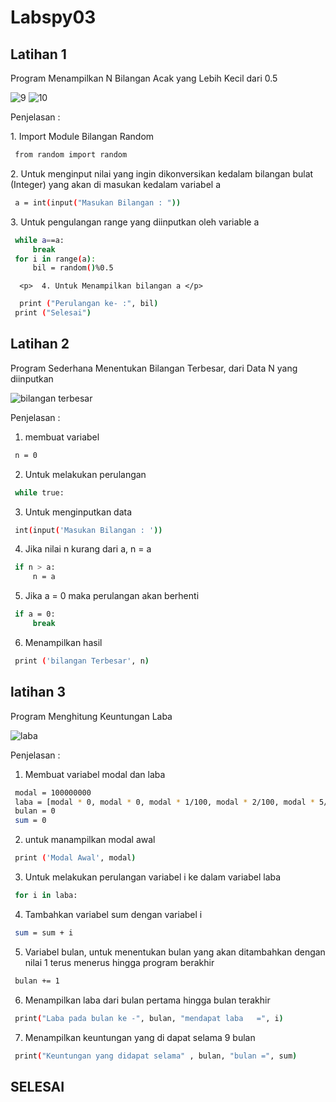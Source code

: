 # Labspy03
## Latihan 1
 Program Menampilkan N Bilangan Acak yang Lebih Kecil dari 0.5 <p>
  ![9](https://user-images.githubusercontent.com/92736847/141788614-de55d6df-dcd2-4989-a23b-4d8356c98779.png)
  ![10](https://user-images.githubusercontent.com/92736847/141788653-e349c008-d877-4600-b0d2-d384a3216b63.png)
  
  Penjelasan :

   <p> 1. Import Module Bilangan Random </p>

   ```bash
    from random import random
   ``` 

   <p> 2. Untuk menginput nilai yang ingin dikonversikan kedalam bilangan bulat (Integer) yang akan di masukan kedalam variabel a </p>

   ```bash
    a = int(input("Masukan Bilangan : "))
   ```
  <p>  3. Untuk pengulangan range yang diinputkan oleh variable a </p>

   ```bash
    while a==a:
        break
    for i in range(a):
        bil = random()%0.5
   ```
      <p>  4. Untuk Menampilkan bilangan a </p>
   ```bash
     print ("Perulangan ke- :", bil)
    print ("Selesai")
   ```

## Latihan 2
  Program Sederhana Menentukan Bilangan Terbesar, dari Data N yang diinputkan <p>
   
  ![bilangan terbesar](https://user-images.githubusercontent.com/92736847/141790504-6631499f-c1e5-4dc7-804f-dcd066cd028d.png)
  
  Penjelasan :
   1. membuat variabel 
    
   ```bash
    n = 0
   ```
   2. Untuk melakukan perulangan 
    
   ```bash
    while true:
   ```
   3. Untuk menginputkan data 
    
   ```bash
    int(input('Masukan Bilangan : '))
   ```
   4. Jika nilai n kurang dari a, n = a
    
   ```bash
    if n > a:
        n = a    
   ```
   5. Jika a = 0 maka perulangan akan berhenti
    
   ```bash
    if a = 0:
        break
   ```
   6. Menampilkan hasil
    
   ```bash
    print ('bilangan Terbesar', n)
   ```
  
## latihan 3
Program Menghitung Keuntungan Laba <p>
  ![laba](https://user-images.githubusercontent.com/92736847/141793513-0c42cf34-f3ce-401e-ade8-23976807db38.png)

  Penjelasan :
  1. Membuat variabel modal dan laba <p>
    
   ```bash
    modal = 100000000
    laba = [modal * 0, modal * 0, modal * 1/100, modal * 2/100, modal * 5/100, modal * 6/100, modal * 5/100, modal * 3/100, modal * 4/100]
    bulan = 0
    sum = 0
  ```
    
   2. untuk manampilkan modal awal
    
  ```bash
   print ('Modal Awal', modal)
  ```
  3. Untuk melakukan perulangan variabel i ke dalam variabel laba
    
  ```bash
   for i in laba:
  ```
  4. Tambahkan variabel sum dengan variabel i
    
  ```bash
   sum = sum + i
  ```
  5. Variabel bulan, untuk menentukan bulan yang akan ditambahkan dengan nilai 1 terus menerus hingga program berakhir
    
  ```bash
   bulan += 1
  ```
6. Menampilkan laba dari bulan pertama hingga bulan terakhir
    
  ```bash
   print("Laba pada bulan ke -", bulan, "mendapat laba   =", i)
  ```
7. Menampilkan keuntungan yang di dapat selama 9 bulan
    
  ```bash
   print("Keuntungan yang didapat selama" , bulan, "bulan =", sum)
  ```
 ## SELESAI   
